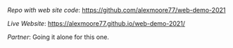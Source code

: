 *Repo with web site code*:  https://github.com/alexmoore77/web-demo-2021

*Live Website*:  https://alexmoore77.github.io/web-demo-2021/

*Partner*:  Going it alone for this one.